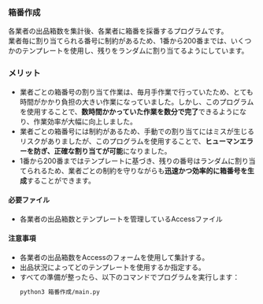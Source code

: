 ### 箱番作成
各業者の出品箱数を集計後、各業者に箱番を採番するプログラムです。  
業者毎に割り当てられる番号に制約があるため、1番から200番までは、いくつかのテンプレートを使用し、残りをランダムに割り当てるようにしています。

### メリット
- 業者ごとの箱番号の割り当て作業は、毎月手作業で行っていたため、とても時間がかかり負担の大きい作業になっていました。しかし、このプログラムを使用することで、**数時間かかっていた作業を数分で完了**できるようになり、作業効率が大幅に向上しました。
- 業者ごとの箱番号には制約があるため、手動での割り当てにはミスが生じるリスクがありましたが、このプログラムを使用することで、**ヒューマンエラーを防ぎ、正確な割り当てが可能**になりました。
- 1番から200番まではテンプレートに基づき、残りの番号はランダムに割り当てられるため、業者ごとの制約を守りながらも**迅速かつ効率的に箱番号を生成**することができます。

#### 必要ファイル
- 各業者の出品箱数とテンプレートを管理しているAccessファイル

#### 注意事項
- 各業者の出品箱数をAccessのフォームを使用して集計する。
- 出品状況によってどのテンプレートを使用するか指定する。
- すべての準備が整ったら、以下のコマンドでプログラムを実行します：  
  ```bash
  python3 箱番作成/main.py
